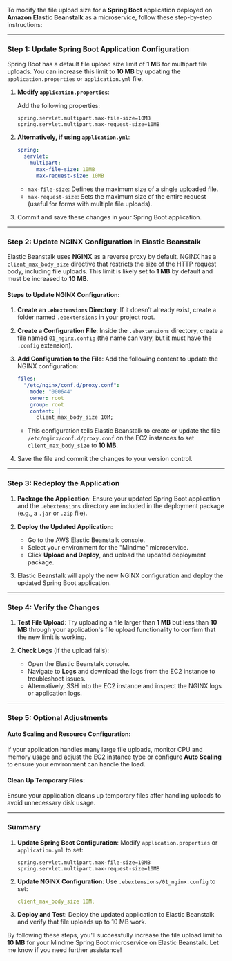 To modify the file upload size for a **Spring Boot** application deployed on **Amazon Elastic Beanstalk** as a microservice, follow these step-by-step instructions:

---

### **Step 1: Update Spring Boot Application Configuration**

Spring Boot has a default file upload size limit of **1 MB** for multipart file uploads. You can increase this limit to **10 MB** by updating the `application.properties` or `application.yml` file.

1. **Modify `application.properties`**:

   Add the following properties:
   ```properties
   spring.servlet.multipart.max-file-size=10MB
   spring.servlet.multipart.max-request-size=10MB
   ```

2. **Alternatively, if using `application.yml`**:
   ```yaml
   spring:
     servlet:
       multipart:
         max-file-size: 10MB
         max-request-size: 10MB
   ```

   - `max-file-size`: Defines the maximum size of a single uploaded file.
   - `max-request-size`: Sets the maximum size of the entire request (useful for forms with multiple file uploads).

3. Commit and save these changes in your Spring Boot application.

---

### **Step 2: Update NGINX Configuration in Elastic Beanstalk**

Elastic Beanstalk uses **NGINX** as a reverse proxy by default. NGINX has a `client_max_body_size` directive that restricts the size of the HTTP request body, including file uploads. This limit is likely set to **1 MB** by default and must be increased to **10 MB**.

#### Steps to Update NGINX Configuration:

1. **Create an `.ebextensions` Directory**:
   If it doesn’t already exist, create a folder named `.ebextensions` in your project root.

2. **Create a Configuration File**:
   Inside the `.ebextensions` directory, create a file named `01_nginx.config` (the name can vary, but it must have the `.config` extension).

3. **Add Configuration to the File**:
   Add the following content to update the NGINX configuration:

   ```yaml
   files:
     "/etc/nginx/conf.d/proxy.conf":
       mode: "000644"
       owner: root
       group: root
       content: |
         client_max_body_size 10M;
   ```

   - This configuration tells Elastic Beanstalk to create or update the file `/etc/nginx/conf.d/proxy.conf` on the EC2 instances to set `client_max_body_size` to **10 MB**.

4. Save the file and commit the changes to your version control.

---

### **Step 3: Redeploy the Application**

1. **Package the Application**:
   Ensure your updated Spring Boot application and the `.ebextensions` directory are included in the deployment package (e.g., a `.jar` or `.zip` file).

2. **Deploy the Updated Application**:
   - Go to the AWS Elastic Beanstalk console.
   - Select your environment for the "Mindme" microservice.
   - Click **Upload and Deploy**, and upload the updated deployment package.

3. Elastic Beanstalk will apply the new NGINX configuration and deploy the updated Spring Boot application.

---

### **Step 4: Verify the Changes**

1. **Test File Upload**:
   Try uploading a file larger than **1 MB** but less than **10 MB** through your application's file upload functionality to confirm that the new limit is working.

2. **Check Logs** (if the upload fails):
   - Open the Elastic Beanstalk console.
   - Navigate to **Logs** and download the logs from the EC2 instance to troubleshoot issues.
   - Alternatively, SSH into the EC2 instance and inspect the NGINX logs or application logs.

---

### **Step 5: Optional Adjustments**

#### **Auto Scaling and Resource Configuration**:
If your application handles many large file uploads, monitor CPU and memory usage and adjust the EC2 instance type or configure **Auto Scaling** to ensure your environment can handle the load.

#### **Clean Up Temporary Files**:
Ensure your application cleans up temporary files after handling uploads to avoid unnecessary disk usage.

---

### **Summary**

1. **Update Spring Boot Configuration**:
   Modify `application.properties` or `application.yml` to set:
   ```properties
   spring.servlet.multipart.max-file-size=10MB
   spring.servlet.multipart.max-request-size=10MB
   ```

2. **Update NGINX Configuration**:
   Use `.ebextensions/01_nginx.config` to set:
   ```yaml
   client_max_body_size 10M;
   ```

3. **Deploy and Test**:
   Deploy the updated application to Elastic Beanstalk and verify that file uploads up to 10 MB work.

By following these steps, you'll successfully increase the file upload limit to **10 MB** for your Mindme Spring Boot microservice on Elastic Beanstalk. Let me know if you need further assistance!